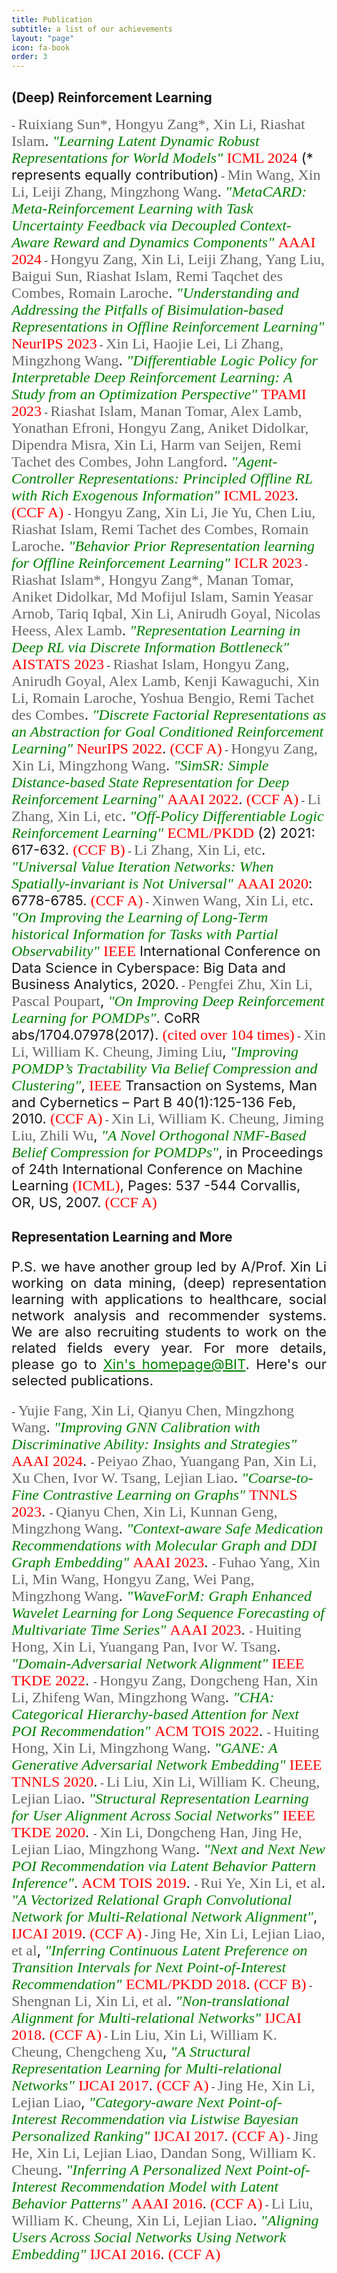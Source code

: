 ```yaml
---
title: Publication
subtitle: a list of our achievements
layout: "page"
icon: fa-book
order: 3
---
```


## (Deep) Reinforcement Learning
<p></p>
- <a style="text-align:justify; font-size: 22px;"><font size="5" color="#696969" face="黑体">Ruixiang Sun*, Hongyu Zang*, Xin Li, Riashat Islam</font>. <font size="5" color="green" face="黑体"><i>"Learning Latent Dynamic Robust Representations for World Models"</i></font> <font size="5" color="red" face="黑体">ICML 2024</font> (* represents equally contribution)</a >
- <a style="text-align:justify; font-size: 22px;"><font size="5" color="#696969" face="黑体">Min Wang, Xin Li, Leiji Zhang, Mingzhong Wang</font>. <font size="5" color="green" face="黑体"><i>"MetaCARD: Meta-Reinforcement Learning with Task Uncertainty Feedback via Decoupled Context-Aware Reward and Dynamics Components"</i></font> <font size="5" color="red" face="黑体">AAAI 2024</font></a >
- <a style="text-align:justify; font-size: 22px;"><font size="5" color="#696969" face="黑体">Hongyu Zang, Xin Li, Leiji Zhang,  Yang Liu, Baigui Sun, Riashat Islam, Remi Taqchet des Combes, Romain Laroche</font>. <font size="5" color="green" face="黑体"><i>"Understanding and Addressing the Pitfalls of Bisimulation-based Representations in Offline Reinforcement Learning"</i></font> <font size="5" color="red" face="黑体">NeurIPS 2023</font></a >
- <a style="text-align:justify; font-size: 22px;"><font size="5" color="#696969" face="黑体">Xin Li, Haojie Lei, Li Zhang, Mingzhong Wang</font>. <font size="5" color="green" face="黑体"><i>"Differentiable Logic Policy for Interpretable Deep Reinforcement Learning: A Study from an Optimization Perspective"</i></font> <font size="5" color="red" face="黑体">TPAMI 2023</font></a >
- <a style="text-align:justify; font-size: 22px;"><font size="5" color="#696969" face="黑体">Riashat Islam, Manan Tomar, Alex Lamb, Yonathan Efroni, Hongyu Zang, Aniket Didolkar, Dipendra Misra, Xin Li, Harm van Seijen, Remi Tachet des Combes, John Langford</font>. <font size="5" color="green" face="黑体"><i>"Agent-Controller Representations: Principled Offline RL with Rich Exogenous Information"</i></font> <font size="5" color="red" face="黑体">ICML 2023</font>. <font size="5" color="red" face="黑体">(CCF A)</font> </a>
- <a style="text-align:justify; font-size: 22px;"><font size="5" color="#696969" face="黑体">Hongyu Zang, Xin Li, Jie Yu, Chen Liu, Riashat Islam, Remi Tachet des Combes, Romain Laroche</font>. <font size="5" color="green" face="黑体"><i>"Behavior Prior Representation learning for Offline Reinforcement Learning"</i></font> <font size="5" color="red" face="黑体">ICLR 2023</font></a>
- <a style="text-align:justify; font-size: 22px;"><font size="5" color="#696969" face="黑体">Riashat Islam*, Hongyu Zang*, Manan Tomar, Aniket Didolkar, Md Mofijul Islam, Samin Yeasar Arnob, Tariq Iqbal, Xin Li, Anirudh Goyal, Nicolas Heess, Alex Lamb</font>. <font size="5" color="green" face="黑体"><i>"Representation Learning in Deep RL via Discrete Information Bottleneck"</i></font> <font size="5" color="red" face="黑体">AISTATS 2023</font></a>
- <a style="text-align:justify; font-size: 22px;"><font size="5" color="#696969" face="黑体">Riashat Islam, Hongyu Zang, Anirudh Goyal, Alex Lamb, Kenji Kawaguchi, Xin Li, Romain Laroche, Yoshua Bengio, Remi Tachet des Combes</font>. <font size="5" color="green" face="黑体"><i>"Discrete Factorial Representations as an Abstraction for Goal Conditioned Reinforcement Learning"</i></font> <font size="5" color="red" face="黑体">NeurIPS 2022</font>. <font size="5" color="red" face="黑体">(CCF A)</font></a>
- <a style="text-align:justify; font-size: 22px;"><font size="5" color="#696969" face="黑体">Hongyu Zang, Xin Li, Mingzhong Wang</font>. <font size="5" color="green" face="黑体"><i>"SimSR: Simple Distance-based State Representation for Deep Reinforcement Learning"</i></font> <font size="5" color="red" face="黑体">AAAI 2022</font>. <font size="5" color="red" face="黑体">(CCF A)</font></a>
- <a style="text-align:justify; font-size: 22px;"><font size="5" color="#696969" face="黑体">Li Zhang, Xin Li, etc</font>. <font size="5" color="green" face="黑体"><i>"Off-Policy Differentiable Logic Reinforcement Learning"</i></font> <font size="5" color="red" face="黑体">ECML/PKDD</font> (2) 2021: 617-632. <font size="5" color="red" face="黑体">(CCF B)</font></a>
- <a style="text-align:justify; font-size: 22px;"><font size="5" color="#696969" face="黑体">Li Zhang, Xin Li, etc</font>. <font size="5" color="green" face="黑体"><i>"Universal Value Iteration Networks: When Spatially-invariant is Not Universal"</i></font> <font size="5" color="red" face="黑体">AAAI 2020</font>: 6778-6785. <font size="5" color="red" face="黑体">(CCF A)</font></a>
- <a style="text-align:justify; font-size: 22px;"><font size="5" color="#696969" face="黑体">Xinwen Wang, Xin Li, etc</font>. <font size="5" color="green" face="黑体"><i>"On Improving the Learning of Long-Term historical Information for Tasks with Partial Observability"</i></font> <font size="5" color="red" face="黑体">IEEE</font> International Conference on Data Science in Cyberspace: Big Data and Business Analytics, 2020.</a>
- <a style="text-align:justify; font-size: 22px;"><font size="5" color="#696969" face="黑体">Pengfei Zhu, Xin Li, Pascal Poupart</font>, <font size="5" color="green" face="黑体"><i>"On Improving Deep Reinforcement Learning for POMDPs"</i></font>. CoRR abs/1704.07978(2017). <font size="5" color="red" face="黑体">(cited over 104 times)</font></a>
- <a style="text-align:justify; font-size: 22px;"><font size="5" color="#696969" face="黑体">Xin Li, William K. Cheung, Jiming Liu</font>, <font size="5" color="green" face="黑体"><i>"Improving POMDP’s Tractability Via Belief Compression and Clustering"</i></font>, <font size="5" color="red" face="黑体">IEEE</font> Transaction on Systems, Man and Cybernetics – Part B 40(1):125-136 Feb, 2010. <font size="5" color="red" face="黑体">(CCF A)</font></a>
- <a style="text-align:justify; font-size: 22px;"><font size="5" color="#696969" face="黑体">Xin Li, William K. Cheung, Jiming Liu, Zhili Wu</font>, <font size="5" color="green" face="黑体"><i>"A Novel Orthogonal NMF-Based Belief Compression for POMDPs"</i></font>, in Proceedings of 24th International Conference on Machine Learning <font size="5" color="red" face="黑体">(ICML)</font>, Pages: 537 -544 Corvallis, OR, US, 2007. <font size="5" color="red" face="黑体">(CCF A)</font> </a>

<br>


## Representation Learning and More
<p></p>
<p style="text-align:justify; font-size:22px">P.S. we have another group led by A/Prof. Xin Li working on data mining, (deep) representation learning with applications to healthcare, social network analysis and recommender systems. We are also recruiting students to work on the related fields every year. For more details, please go to <a href="http://cs.bit.edu.cn/szdw/jsml/js/lixin/index.htm" style="color: green;"> Xin's homepage@BIT</a>.  Here's our selected publications. </p>
- <a style="text-align:justify; font-size: 22px;"><font size="5" color="#696969" face="黑体">Yujie Fang, Xin Li, Qianyu Chen, Mingzhong Wang</font>. <font size="5" color="green" face="黑体"><i>"Improving GNN Calibration with Discriminative Ability: Insights and Strategies"</i></font> <font size="5" color="red" face="黑体">AAAI 2024</font>. </a >
 - <a style="text-align:justify; font-size: 22px;"><font size="5" color="#696969" face="黑体">Peiyao Zhao, Yuangang Pan, Xin Li, Xu Chen, Ivor W. Tsang, Lejian Liao</font>. <font size="5" color="green" face="黑体"><i>"Coarse-to-Fine Contrastive Learning on Graphs"</i></font> <font size="5" color="red" face="黑体">TNNLS 2023</font>. </a >
- <a style="text-align:justify; font-size: 22px;"><font size="5" color="#696969" face="黑体">Qianyu Chen, Xin Li, Kunnan Geng, Mingzhong Wang</font>. <font size="5" color="green" face="黑体"><i>"Context-aware Safe Medication Recommendations with Molecular Graph and DDI Graph Embedding"</i></font> <font size="5" color="red" face="黑体">AAAI 2023</font>. </a>
- <a style="text-align:justify; font-size: 22px;"><font size="5" color="#696969" face="黑体">Fuhao Yang, Xin Li, Min Wang, Hongyu Zang, Wei Pang, Mingzhong Wang</font>. <font size="5" color="green" face="黑体"><i>"WaveForM: Graph Enhanced Wavelet Learning for Long Sequence Forecasting of Multivariate Time Series"</i></font> <font size="5" color="red" face="黑体">AAAI 2023</font>. </a>
- <a style="text-align:justify; font-size: 22px;"><font size="5" color="#696969" face="黑体">Huiting Hong, Xin Li, Yuangang Pan, Ivor W. Tsang</font>. <font size="5" color="green" face="黑体"><i>"Domain-Adversarial Network Alignment"</i></font> <font size="5" color="red" face="黑体">IEEE TKDE 2022</font>. </a>
- <a style="text-align:justify; font-size: 22px;"><font size="5" color="#696969" face="黑体">Hongyu Zang, Dongcheng Han, Xin Li, Zhifeng Wan, Mingzhong Wang</font>. <font size="5" color="green" face="黑体"><i>"CHA: Categorical Hierarchy-based Attention for Next POI Recommendation"</i></font> <font size="5" color="red" face="黑体">ACM TOIS 2022</font>. </a>
- <a style="text-align:justify; font-size: 22px;"><font size="5" color="#696969" face="黑体">Huiting Hong, Xin Li, Mingzhong Wang</font>. <font size="5" color="green" face="黑体"><i>"GANE: A Generative Adversarial Network Embedding"</i></font> <font size="5" color="red" face="黑体">IEEE TNNLS 2020</font>.</a>
- <a style="text-align:justify; font-size: 22px;"><font size="5" color="#696969" face="黑体">Li Liu, Xin Li, William K. Cheung, Lejian Liao</font>. <font size="5" color="green" face="黑体"><i>"Structural Representation Learning for User Alignment Across Social Networks"</i></font> <font size="5" color="red" face="黑体">IEEE TKDE 2020</font>. </a>
- <a style="text-align:justify; font-size: 22px;"><font size="5" color="#696969" face="黑体">Xin Li, Dongcheng Han, Jing He, Lejian Liao, Mingzhong Wang</font>. <font size="5" color="green" face="黑体"><i>"Next and Next New POI Recommendation via Latent Behavior Pattern Inference"</i></font>. <font size="5" color="red" face="黑体">ACM TOIS 2019</font>. </a>
- <a style="text-align:justify; font-size: 22px;"><font size="5" color="#696969" face="黑体">Rui Ye, Xin Li, et al</font>. <font size="5" color="green" face="黑体"><i>"A Vectorized Relational Graph Convolutional Network for Multi-Relational Network Alignment"</i></font>, <font size="5" color="red" face="黑体">IJCAI 2019</font>. <font size="5" color="red" face="黑体">(CCF A)</font></a>
- <a style="text-align:justify; font-size: 22px;"><font size="5" color="#696969" face="黑体">Jing He, Xin Li, Lejian Liao, et al</font>, <font size="5" color="green" face="黑体"><i>"Inferring Continuous Latent Preference on Transition Intervals for Next Point-of-Interest Recommendation"</i></font> <font size="5" color="red" face="黑体">ECML/PKDD 2018</font>. <font size="5" color="red" face="黑体">(CCF B)</font></a>
- <a style="text-align:justify; font-size: 22px;"><font size="5" color="#696969" face="黑体">Shengnan Li, Xin Li, et al</font>. <font size="5" color="green" face="黑体"><i>"Non-translational Alignment for Multi-relational Networks"</i></font> <font size="5" color="red" face="黑体">IJCAI 2018</font>. <font size="5" color="red" face="黑体">(CCF A)</font></a>
- <a style="text-align:justify; font-size: 22px;"><font size="5" color="#696969" face="黑体">Lin Liu, Xin Li, William K. Cheung, Chengcheng Xu</font>, <font size="5" color="green" face="黑体"><i>"A Structural Representation Learning for Multi-relational Networks"</i></font> <font size="5" color="red" face="黑体">IJCAI 2017</font>. <font size="5" color="red" face="黑体">(CCF A)</font></a>
- <a style="text-align:justify; font-size: 22px;"><font size="5" color="#696969" face="黑体">Jing He, Xin Li, Lejian Liao</font>, <font size="5" color="green" face="黑体"><i>"Category-aware Next Point-of-Interest Recommendation via Listwise Bayesian Personalized Ranking"</i></font> <font size="5" color="red" face="黑体">IJCAI 2017</font>. <font size="5" color="red" face="黑体">(CCF A)</font></a>
- <a style="text-align:justify; font-size: 22px;"><font size="5" color="#696969" face="黑体">Jing He, Xin Li, Lejian Liao, Dandan Song, William K. Cheung</font>. <font size="5" color="green" face="黑体"><i>"Inferring A Personalized Next Point-of-Interest Recommendation Model with Latent Behavior Patterns"</i></font> <font size="5" color="red" face="黑体">AAAI 2016</font>. <font size="5" color="red" face="黑体">(CCF A)</font></a>
- <a style="text-align:justify; font-size: 22px;"><font size="5" color="#696969" face="黑体">Li Liu, William K. Cheung, Xin Li, Lejian Liao</font>. <font size="5" color="green" face="黑体"><i>"Aligning Users Across Social Networks Using Network Embedding"</i></font> <font size="5" color="red" face="黑体">IJCAI 2016</font>. <font size="5" color="red" face="黑体">(CCF A)</font></a>



